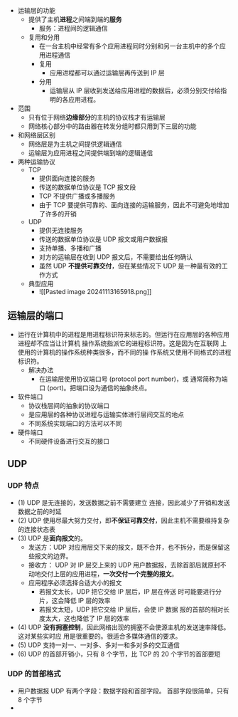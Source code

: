 - 运输层的功能
	- 提供了主机**进程**之间端到端的**服务**
		- 服务：进程间的逻辑通信
	- 复用和分用
		- 在一台主机中经常有多个应用进程同时分别和另一台主机中的多个应用进程通信
		- 复用
			- 应用进程都可以通过运输层再传送到 IP 层
		- 分用
			- 运输层从 IP 层收到发送给应用进程的数据后，必须分别交付给指明的各应用进程。
- 范围
	- 只有位于网络**边缘部分**的主机的协议栈才有运输层
	- 网络核心部分中的路由器在转发分组时都只用到下三层的功能
- 和网络层区别
	- 网络层是为主机之间提供逻辑通信
	- 运输层为应用进程之间提供端到端的逻辑通信
- 两种运输协议
	- TCP
		- 提供面向连接的服务
		- 传送的数据单位协议是 TCP 报文段
		- TCP 不提供广播或多播服务
		- 由于 TCP 要提供可靠的、面向连接的运输服务，因此不可避免地增加了许多的开销
	- UDP
		- 提供无连接服务
		- 传送的数据单位协议是 UDP 报文或用户数据报
		- 支持单播、多播和广播
		- 对方的运输层在收到 UDP 报文后，不需要给出任何确认
		- 虽然 UDP **不提供可靠交付**，但在某些情况下 UDP 是一种最有效的工作方式
	- 典型应用
		- ![[Pasted image 20241113165918.png]]
## 运输层的端口
- 运行在计算机中的进程是用进程标识符来标志的。但运行在应用层的各种应用进程却不应当让计算机 操作系统指派它的进程标识符。这是因为在互联网 上使用的计算机的操作系统种类很多，而不同的操 作系统又使用不同格式的进程标识符。
	- 解决办法
		- 在运输层使用协议端口号 (protocol port number)，或 通常简称为端口 (port)。把端口设为通信的抽象终点。
- 软件端口
	- 协议栈层间的抽象的协议端口
	- 是应用层的各种协议进程与运输实体进行层间交互的地点
	- 不同系统实现端口的方法可以不同
- 硬件端口
	- 不同硬件设备进行交互的接口
## UDP
### UDP 特点
- (1) UDP 是无连接的，发送数据之前不需要建立 连接，因此减少了开销和发送数据之前的时延
- (2) UDP 使用尽最大努力交付，即**不保证可靠交付**，因此主机不需要维持复杂的连接状态表
- (3) UDP 是**面向报文**的。
	- 发送方：UDP 对应用层交下来的报文，既不合并，也不拆分，而是保留这些报文的边界。
	- 接收方： UDP 对 IP 层交上来的 UDP 用户数据报，去除首部后就原封不动地交付上层的应用进程，**一次交付一个完整的报文**。
	- 应用程序必须选择合适大小的报文
		- 若报文太长，UDP 把它交给 IP 层后，IP 层在传送 时可能要进行分片，这会降低 IP 层的效率
		- 若报文太短，UDP 把它交给 IP 层后，会使 IP 数据 报的首部的相对长度太大，这也降低了 IP 层的效率
- (4) UDP **没有拥塞控制**，因此网络出现的拥塞不会使源主机的发送速率降低。这对某些实时应 用是很重要的。很适合多媒体通信的要求。
- (5) UDP 支持一对一、一对多、多对一和多对多的交互通信
- (6) UDP 的首部开销小，只有 8 个字节，比 TCP 的 20 个字节的首部要短
### UDP 的首部格式
- 用户数据报 UDP 有两个字段：数据字段和首部字段。 首部字段很简单，只有 8 个字节
- 